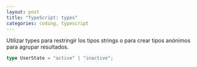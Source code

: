 ```yaml
---
layout: post
title: "TypeScript: types"
categories: coding, typescript
---
```


Utilizar types para restringir los tipos strings o para crear<!--more--> tipos anónimos para agrupar resultados.

```typescript
type UserState = "active" | "inactive";
```
